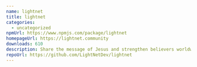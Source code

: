 ```yaml
---
name: lightnet
title: lightnet
categories:
  - uncategorized
npmUrl: https://www.npmjs.com/package/lightnet
homepageUrl: https://lightnet.community
downloads: 610
description: Share the message of Jesus and strengthen believers worldwide.
repoUrl: https://github.com/LightNetDev/lightnet
---
```

